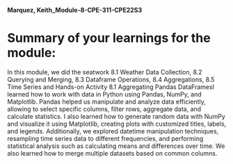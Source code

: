 **Marquez, Keith_Module-8-CPE-311-CPE22S3**

# Summary of your learnings for the module:
In this module, we did the seatwork 8.1 Weather Data Collection, 8.2 Querying and Merging, 8.3 Dataframe Operations, 8.4 Aggregations, 8.5 Time Series and Hands-on Activity 8.1 Aggregating Pandas DataFramesI learned how to work with data in Python using Pandas, NumPy, and Matplotlib. Pandas helped us manipulate and analyze data efficiently, allowing to select specific columns, filter rows, aggregate data, and calculate statistics. I also learned how to generate random data with NumPy and visualize it using Matplotlib, creating plots with customized titles, labels, and legends. Additionally, we explored datetime manipulation techniques, resampling time series data to different frequencies, and performing statistical analysis such as calculating means and differences over time. We also learned how to merge multiple datasets based on common columns. 
